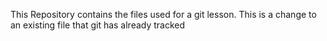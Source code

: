 This Repository contains the files used for a git lesson.
This is a change to an existing file that git has already tracked